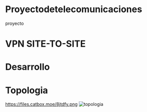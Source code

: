 # Proyectodetelecomunicaciones
proyecto
# VPN SITE-TO-SITE
# Desarrollo

# Topologia
https://files.catbox.moe/8jtdfy.png
![topologia]([/ruta/a/la/imagen.jpg](https://files.catbox.moe/8jtdfy.png))
